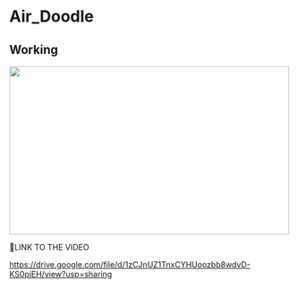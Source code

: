 # Air_Doodle


## Working
<img src="https://imgur.com/M3rRCI2.gif" width="500" height="300">




🔗LINK TO THE VIDEO

https://drive.google.com/file/d/1zCJnUZ1TnxCYHUoozbb8wdvD-KS0piEH/view?usp=sharing
